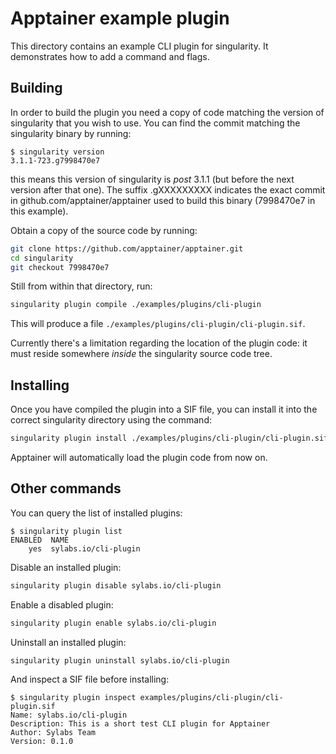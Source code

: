 # Apptainer example plugin

This directory contains an example CLI plugin for singularity. It demonstrates
how to add a command and flags.

## Building

In order to build the plugin you need a copy of code matching the version of
singularity that you wish to use. You can find the commit matching the
singularity binary by running:

```console
$ singularity version
3.1.1-723.g7998470e7
```

this means this version of singularity is _post_ 3.1.1 (but before the
next version after that one). The suffix .gXXXXXXXXX indicates the exact
commit in github.com/apptainer/apptainer used to build this binary
(7998470e7 in this example).

Obtain a copy of the source code by running:

```sh
git clone https://github.com/apptainer/apptainer.git
cd singularity
git checkout 7998470e7
```

Still from within that directory, run:

```sh
singularity plugin compile ./examples/plugins/cli-plugin
```

This will produce a file `./examples/plugins/cli-plugin/cli-plugin.sif`.

Currently there's a limitation regarding the location of the plugin code: it
must reside somewhere _inside_ the singularity source code tree.

## Installing

Once you have compiled the plugin into a SIF file, you can install it into the
correct singularity directory using the command:

```sh
singularity plugin install ./examples/plugins/cli-plugin/cli-plugin.sif
```

Apptainer will automatically load the plugin code from now on.

## Other commands

You can query the list of installed plugins:

```console
$ singularity plugin list
ENABLED  NAME
    yes  sylabs.io/cli-plugin
```

Disable an installed plugin:

```sh
singularity plugin disable sylabs.io/cli-plugin
```

Enable a disabled plugin:

```sh
singularity plugin enable sylabs.io/cli-plugin
```

Uninstall an installed plugin:

```sh
singularity plugin uninstall sylabs.io/cli-plugin
```

And inspect a SIF file before installing:

```console
$ singularity plugin inspect examples/plugins/cli-plugin/cli-plugin.sif
Name: sylabs.io/cli-plugin
Description: This is a short test CLI plugin for Apptainer
Author: Sylabs Team
Version: 0.1.0
```
